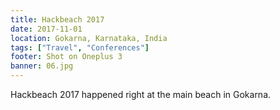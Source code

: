 ```yaml
---
title: Hackbeach 2017
date: 2017-11-01
location: Gokarna, Karnataka, India
tags: ["Travel", "Conferences"]
footer: Shot on Oneplus 3
banner: 06.jpg
---
```

Hackbeach 2017 happened right at the main beach in Gokarna.

<!--more-->